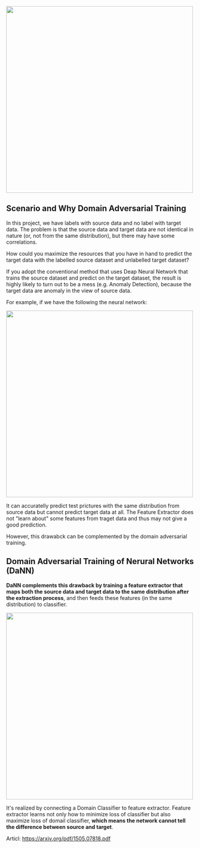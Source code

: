 <img src="https://i.imgur.com/iMVIxCH.png" width="500px">

## Scenario and Why Domain Adversarial Training

In this project, we have labels with source data and no label with target data. The problem is that the source data and target data are not identical in nature (or, not from the same distribution), but there may have some correlations. 

How could you maximize the resources that you have in hand to predict the target data with the labelled source dataset and unlabelled target dataset?

If you adopt the conventional method that uses Deap Neural Network that trains the source dataset and predict on the target dataset, the result is highly likely to turn out to be a mess (e.g. Anomaly Detection), because the target data are anomaly in the view of source data. 

For example, if we have the following the neural network:

<img src="https://i.imgur.com/IL0PxCY.png" width="500px">

It can accuratelly predict test prictures with the same distribution from source data but cannot predict target data at all. The Feature Extractor does not "learn about" some features from traget data and thus may not give a good prediction.

However, this drawabck can be complemented by the domain adversarial training. 

## Domain Adversarial Training of Nerural Networks (DaNN)

**DaNN complements this drawback by training a feature extractor that maps both the source data and target data to the same distribution after the extraction process**, and then feeds these features (in the same distribution) to classifier. 


<img src="https://i.imgur.com/vrOE5a6.png" width="500px">


It's realized by connecting a Domain Classifier to feature extractor. Feature extractor learns not only how to minimize loss of classifier but also maximize loss of domail classifier, **which means the network cannot tell the difference between source and target**. 

Articl: https://arxiv.org/pdf/1505.07818.pdf
